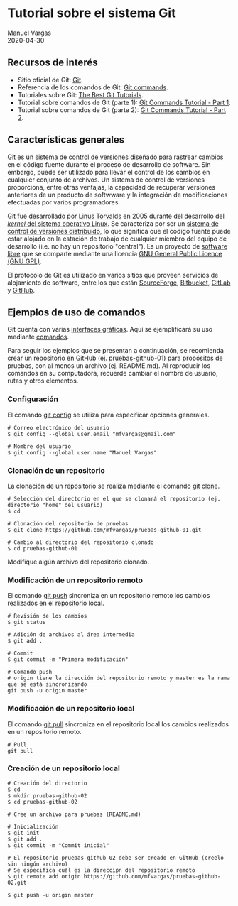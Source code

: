 # Tutorial sobre el sistema Git
Manuel Vargas  
2020-04-30

## Recursos de interés
* Sitio oficial de Git: [Git](https://git-scm.com/).
* Referencia de los comandos de Git: [Git commands](https://git-scm.com/docs/git#_git_commands).
* Tutoriales sobre Git: [The Best Git Tutorials](https://www.freecodecamp.org/news/best-git-tutorial/).
* Tutorial sobre comandos de Git (parte 1): [Git Commands Tutorial - Part 1](https://kolosek.com/git-commands-tutorial-part1/).
* Tutorial sobre comandos de Git (parte 2): [Git Commands Tutorial - Part 2](https://kolosek.com/git-commands-tutorial-part2/).

## Características generales
[Git](https://git-scm.com/) es un sistema de [control de versiones](https://en.wikipedia.org/wiki/Version_control) diseñado para rastrear cambios en el código fuente durante el proceso de desarrollo de software. Sin embargo, puede ser utilizado para llevar el control de los cambios en cualquier conjunto de archivos. Un sistema de control de versiones proporciona, entre otras ventajas, la capacidad de recuperar versiones anteriores de un producto de softwware y la integración de modificaciones efectuadas por varios programadores.

Git fue desarrollado por [Linus Torvalds](https://en.wikipedia.org/wiki/Linus_Torvalds) en 2005 durante del desarrollo del [_kernel_ del sistema operativo Linux](https://en.wikipedia.org/wiki/Linux_kernel). Se caracteriza por ser un [sistema de control de versiones distribuido](https://en.wikipedia.org/wiki/Distributed_version_control), lo que significa que el código fuente puede estar alojado en la estación de trabajo de cualquier miembro del equipo de desarrollo (i.e. no hay un repositorio "central"). Es un proyecto de [software libre](https://en.wikipedia.org/wiki/Free_software) que se comparte mediante una licencia [GNU General Public Licence (GNU GPL)](https://www.gnu.org/licenses/old-licenses/gpl-2.0.html).

El protocolo de Git es utilizado en varios sitios que proveen servicios de alojamiento de software, entre los que están [SourceForge](https://sourceforge.net/), [Bitbucket](https://bitbucket.org/), [GitLab](https://about.gitlab.com/) y [GitHub](https://github.com/).

## Ejemplos de uso de comandos
Git cuenta con varias [interfaces gráficas](https://git-scm.com/downloads/guis). Aquí se ejemplificará su uso mediante [comandos](https://git-scm.com/docs/git#_git_commands).

Para seguir los ejemplos que se presentan a continuación, se recomienda crear un repositorio en GitHub (ej. pruebas-github-01) para propósitos de pruebas, con al menos un archivo (ej. README.md). Al reproducir los comandos en su computadora, recuerde cambiar el nombre de usuario, rutas y otros elementos.

### Configuración
El comando [git config](https://git-scm.com/docs/git-config) se utiliza para especificar opciones generales.
```terminal
# Correo electrónico del usuario
$ git config --global user.email "mfvargas@gmail.com"

# Nombre del usuario
$ git config --global user.name "Manuel Vargas"
```

### Clonación de un repositorio
La clonación de un repositorio se realiza mediante el comando [git clone](https://git-scm.com/docs/git-clone).
```terminal
# Selección del directorio en el que se clonará el repositorio (ej. directorio "home" del usuario)
$ cd

# Clonación del repositorio de pruebas
$ git clone https://github.com/mfvargas/pruebas-github-01.git

# Cambio al directorio del repositorio clonado
$ cd pruebas-github-01
```

Modifique algún archivo del repositorio clonado.

### Modificación de un repositorio remoto
El comando [git push](https://git-scm.com/docs/git-push) sincroniza en un repositorio remoto los cambios realizados en el repositorio local.
```terminal
# Revisión de los cambios
$ git status

# Adición de archivos al área intermedia
$ git add .

# Commit
$ git commit -m "Primera modificación"

# Comando push
# origin tiene la dirección del repositorio remoto y master es la rama que se está sincronizando
git push -u origin master
```

### Modificación de un repositorio local
El comando [git pull](https://git-scm.com/docs/git-pull) sincroniza en el repositorio local los cambios realizados en un repositorio remoto.
```terminal
# Pull
git pull
```
### Creación de un repositorio local
```terminal
# Creación del directorio
$ cd
$ mkdir pruebas-github-02
$ cd pruebas-github-02

# Cree un archivo para pruebas (README.md)

# Inicialización
$ git init
$ git add .
$ git commit -m "Commit inicial"

# El repositorio pruebas-github-02 debe ser creado en GitHub (creelo sin ningún archivo)
# Se especifica cuál es la direcciṕn del repositorio remoto
$ git remote add origin https://github.com/mfvargas/pruebas-github-02.git

$ git push -u origin master
```
